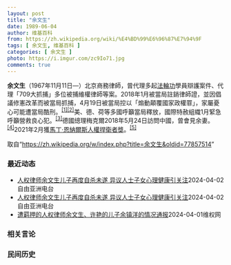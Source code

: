 ```yaml
---
layout: post
title: "余文生"
date: 1989-06-04
author: 维基百科
from: https://zh.wikipedia.org/wiki/%E4%BD%99%E6%96%87%E7%94%9F
tags: [ 余文生, 维基百科 ]
categories: [ 余文生 ]
photo: https://i.imgur.com/zc9Io71.jpg
comments: true
---
```

<div class="mw-content-ltr mw-parser-output" lang="zh" dir="ltr">
<p><b>余文生</b>（1967年11月11日<span class="useeditintro" title="Template:BLP editintro">—</span>）北京商務律師，曾代理多起<a href="/wiki/%E6%B3%95%E8%BC%AA%E5%8A%9F" class="mw-redirect" title="法輪功">法輪功</a>學員辯護案件、代理「709大抓捕」多位被捕維權律師等案。2018年1月被當局註銷律師證，並因倡議修憲改革而被當局抓捕，4月19日被當局控以「煽動顛覆國家政權罪」，家屬憂心可能遭當局酷刑。<sup id="cite_ref-EPO0420_1-0" class="reference"><a href="#cite_note-EPO0420-1">[1]</a></sup><sup id="cite_ref-bbc17_2-0" class="reference"><a href="#cite_note-bbc17-2">[2]</a></sup>美、德、荷等多國呼籲當局釋放，國際特赦組織1月緊急呼籲營救良心犯。<sup id="cite_ref-amnesty_3-0" class="reference"><a href="#cite_note-amnesty-3">[3]</a></sup>德國總理梅克爾2018年5月24日訪問中國，曾會見余妻。<sup id="cite_ref-4" class="reference"><a href="#cite_note-4">[4]</a></sup>2021年2月獲<a href="/wiki/%E9%A9%AC%E4%B8%81%C2%B7%E6%81%A9%E7%BA%B3%E5%B0%94%E6%96%AF%E4%BA%BA%E6%9D%83%E6%8D%8D%E5%8D%AB%E8%80%85%E5%A5%96" title="马丁·恩纳尔斯人权捍卫者奖">馬丁·恩納爾斯人權捍衛者獎</a>。<sup id="cite_ref-5" class="reference"><a href="#cite_note-5">[5]</a></sup>
</p>
<meta property="mw:PageProp/toc">
</div><!--esi <esi:include src="/esitest-fa8a495983347898/content" /> --><noscript><img src="https://login.wikimedia.org/wiki/Special:CentralAutoLogin/start?type=1x1" alt="" width="1" height="1" style="border: none; position: absolute;"></noscript>
<div class="printfooter" data-nosnippet="">取自“<a dir="ltr" href="https://zh.wikipedia.org/w/index.php?title=余文生&amp;oldid=77857514">https://zh.wikipedia.org/w/index.php?title=余文生&amp;oldid=77857514</a>”</div><div id="recent-news"><h3>最近动态</h3><ul><li><a href="https://nodebe4.github.io/waimei/2024-04-02/%E4%BA%BA%E6%9D%83%E5%BE%8B%E5%B8%88%E4%BD%99%E6%96%87%E7%94%9F%E5%84%BF%E5%AD%90%E5%86%8D%E5%BA%A6%E8%87%AA%E6%9D%80%E6%9C%AA%E9%81%82-%E5%BC%82%E8%AE%AE%E4%BA%BA%E5%A3%AB%E5%AD%90%E5%A5%B3%E5%BF%83%E7%90%86%E5%81%A5%E5%BA%B7%E5%BC%95%E5%85%B3%E6%B3%A8" title="人权律师余文生儿子再度自杀未遂 异议人士子女心理健康引关注—— 中国人权律师余文生与妻子许艳 许艳X 人权律师余文生及其妻子许艳去年被中国政府以煽动颠覆国家政权等罪名逮捕，至今已近一年时间。他们...">人权律师余文生儿子再度自杀未遂 异议人士子女心理健康引关注</a><time>2024-04-02</time><a class="tag">自由亚洲电台</a></li>
<li><a href="https://nodebe4.github.io/waimei/2024-04-02/%E4%BA%BA%E6%9D%83%E5%BE%8B%E5%B8%88%E4%BD%99%E6%96%87%E7%94%9F%E5%84%BF%E5%AD%90%E5%86%8D%E5%BA%A6%E8%87%AA%E6%9D%80%E6%9C%AA%E9%81%82-%E5%BC%82%E8%AE%AE%E4%BA%BA%E5%A3%AB%E5%AD%90%E5%A5%B3%E5%BF%83%E7%90%86%E5%81%A5%E5%BA%B7%E5%BC%95%E5%85%B3%E6%B3%A8" title="人权律师余文生儿子再度自杀未遂 异议人士子女心理健康引关注—— 中国人权律师余文生与妻子许艳 许艳X 人权律师余文生及其妻子许艳去年被中国政府以煽动颠覆国家政权等罪名逮捕，至今已近一年时间。他们...">人权律师余文生儿子再度自杀未遂 异议人士子女心理健康引关注</a><time>2024-04-02</time><a class="tag">自由亚洲电台</a></li>
<li><a href="https://nodebe4.github.io/waimei/2024-04-01/%E9%81%AD%E7%BE%81%E6%8A%BC%E7%9A%84%E4%BA%BA%E6%9D%83%E5%BE%8B%E5%B8%88%E4%BD%99%E6%96%87%E7%94%9F-%E8%AE%B8%E8%89%B3%E7%9A%84%E5%84%BF%E5%AD%90%E4%BD%99%E9%95%87%E6%B4%8B%E7%9A%84%E6%83%85%E5%86%B5%E9%80%9A%E6%8A%A5" title="遭羁押的人权律师余文生、许艳的儿子余镇洋的情况通报—— （维权网信息中心报道）2024年4月2日，本网获悉遭羁押的人权律师余文生、许艳的儿子余镇洋的情况，现在通报如下： 余文生、许艳的儿子余镇洋...">遭羁押的人权律师余文生、许艳的儿子余镇洋的情况通报</a><time>2024-04-01</time><a class="tag">维权网</a></li>
</ul></div><div id="open-opinion"><h3>相关言论</h3><ul></ul></div><div id="mjls-record"><h3>民间历史</h3><ul></ul></div>
